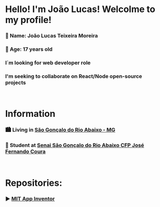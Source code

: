 # Hello! I'm João Lucas! Welcolme to my profile!
### :bust_in_silhouette: Name: João Lucas Teixeira Moreira
### :bust_in_silhouette: Age: 17 years old

### I´m looking for web developer role

### I'm seeking to collaborate on React/Node open-source projects

<br>

# Information
### :cityscape: Living in [São Gonçalo do Rio Abaixo - MG](https://goo.gl/maps/EuYBAs4jLspRrbYNA)
### :book: Student at [Senai São Gonçalo do Rio Abaixo CFP José Fernando Coura](https://goo.gl/maps/r7xcXAuoZVSwBhbV9)

<br>

# Repositories:

### :arrow_forward: [MIT App Inventor](https://github.com/JLTM2022/MEUS_PROJETOS_NO_APP_INVENTOR)
